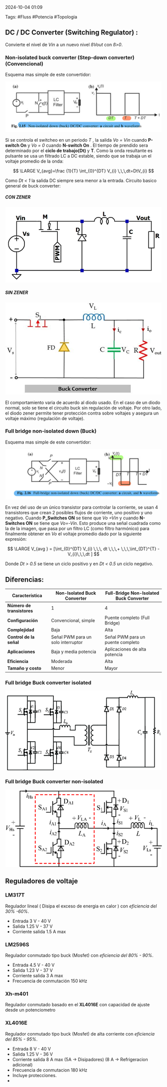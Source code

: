 2024-10-04 01:09

Tags: #Fluss #Potencia #Topologia
## DC / DC Converter (Switching Regulator) : 
Convierte el nivel de _Vin_  a un nuevo nivel _ßVout_ con _ß>0_.
### Non-isolated buck converter (Step-down converter) (Convencional)
Esquema mas simple de este convertidor:

![ConvertidorBuck|700](Imagenes/Buck1.jpeg)

Si se controla el switcheo en un periodo _T_ , la salida _Vo = Vin_ cuando **P-switch On** y _Vo = 0_ cuando **N-switch On** . El tiempo de prendido sera determinado por el __ciclo de trabajo(Dt)__ y __T__.  Como la onda resultante es pulsante se usa un filtrado LC a DC estable, siendo que se trabaja un el voltaje promedio de la onda:

$$
\LARGE V_{avg}=\frac {1}{T}​ \int_{0}^{DT} V_{i} \,\,\,dt=DtV_{i}
$$

Como _Dt < 1_ la salida DC siempre sera menor a la entrada. Circuito basico general de buck converter:

##### CON ZENER

![Buck2|450](Imagenes/Buck2.png)

##### SIN ZENER

![Buck3 | 450](Imagenes/Buck3.png)

El comportamiento varia de acuerdo al diodo usado.  En el caso de un diodo normal, solo se tiene el circuito buck sin regulación de voltaje. Por otro lado, el diodo zener permite tener protección contra sobre voltajes y asegura un voltaje máximo (regulación de voltaje).

### Full bridge non-isolated down (Buck)
Esquema mas simple de este convertidor:

![Buck4 | 500](Imagenes/Buck4.jpeg)


En vez del uso de un único transistor para controlar la corriente, se usan 4 transistores que crean 2 posibles flujos de corriente, uno positivo y uno negativo. Cuando **P_Switches ON** se tiene que _Vo =Vin_ y cuando **N-Switches ON** se tiene que _Vo=-Vin_.  Esto produce una señal cuadrada como la de la imagen, que pasa por un filtro LC (como filtro harmónico) para finalmente obtener en _Vo_ el voltaje promedio dado por la siguiente expresión:


$$ 
\LARGE V_{avg } = [\int_{0}^{DT} V_{i} \,\,\, dt \,\,\,+ \,\,\,\int_{DT}^{T} -V_{i}\,\,\,dt ]
$$

Donde _Dt > 0.5_ se tiene un ciclo positivo y en _Dt < 0.5_ un ciclo negativo. 
## Diferencias: 
| Característica             | Non-Isolated Buck Converter        | Full-Bridge Non-Isolated Buck Converter |
| -------------------------- | ---------------------------------- | --------------------------------------- |
| **Número de transistores** | 1                                  | 4                                       |
| **Configuración**          | Convencional, simple               | Puente completo (Full Bridge)           |
| **Complejidad**            | Baja                               | Alta                                    |
| **Control de la señal**    | Señal PWM para un solo interruptor | Señal PWM para un puente completo       |
| **Aplicaciones**           | Baja y media potencia              | Aplicaciones de alta potencia           |
| **Eficiencia**             | Moderada                           | Alta                                    |
| **Tamaño y costo**         | Menor                              | Mayor                                   |

### Full bridge Buck converter isolated 

![IsolatedBuck | 450](Imagenes/BuckIsolatedfull.png)

### Full bridge Buck converter non-isolated 

![non-isolatedBuck | 450](Imagenes/Bucknonfull.png)


## Reguladores de voltaje

### LM317T
Regulador lineal ( Disipa el exceso de energia en calor ) con _eficiencia del 30% -60%_.
* Entrada 3 V - 40 V
* Salida 1.25 V - 37 V
* Corriente salida 1.5 A max
### LM2596S
Regulador conmutado tipo buck (Mosfet) con _eficiencia del 80% - 90%_.
* Entrada 4.5 V - 40 V
* Salida 1.23 V - 37 V
* Corriente salida 3 A max
* Frecuencia de conmutación 150 kHz
### Xh-m401
Regulador conmutado basado en el **XL4016E** con capacidad de ajuste desde un potenciometro  
### XL4016E
Regulador conmutado tipo buck (Mosfet) de alta corriente con _eficiencia del 85% - 95%_.
* Entrada 8 V - 40 V
* Salida 1.25 V - 36 V
* Corriente salida 8 A max (5A -> Disipadores) (8 A -> Refrigeracion adicional)
* Frecuencia de conmutacion 180 kHz
* Incluye protecciones.
* 
